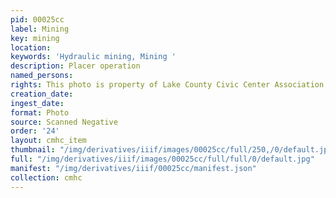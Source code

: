 ```yaml
---
pid: 00025cc
label: Mining
key: mining
location: 
keywords: 'Hydraulic mining, Mining '
description: Placer operation
named_persons: 
rights: This photo is property of Lake County Civic Center Association.
creation_date: 
ingest_date: 
format: Photo
source: Scanned Negative
order: '24'
layout: cmhc_item
thumbnail: "/img/derivatives/iiif/images/00025cc/full/250,/0/default.jpg"
full: "/img/derivatives/iiif/images/00025cc/full/full/0/default.jpg"
manifest: "/img/derivatives/iiif/00025cc/manifest.json"
collection: cmhc
---
```

